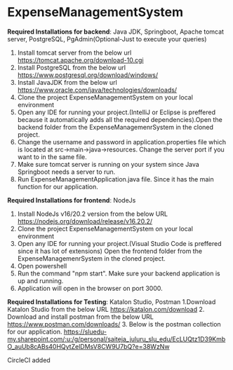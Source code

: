 # ExpenseManagementSystem

**Required Installations for backend**: Java JDK, Springboot, Apache tomcat server, PostgreSQL, PgAdmin(Optional-Just to execute your queries)
1. Install tomcat server from the below url
    https://tomcat.apache.org/download-10.cgi
2. Install PostgreSQL from the below url
    https://www.postgresql.org/download/windows/
3. Install JavaJDK from the below url
   https://www.oracle.com/java/technologies/downloads/
4. Clone the project ExpenseManagementSystem on your local environment
5. Open any IDE for running your project.(IntelliJ or Eclipse is preffered because it automatically adds all the required       dependencies).Open the backend folder from the ExpenseManagemenrSystem in the cloned project.
6. Change the username and password in application.properties file which is located at src->main->java->resources. Change       the server port if you want to in the same file.
7. Make sure tomcat server is running on your system since Java Springboot needs a server to run.
8. Run ExpenseManagementApplication.java file. Since it has the main function for our application. 

**Required Installations for frontend**: NodeJs
1. Install NodeJs v16/20.2 version from the below URL
   https://nodejs.org/download/release/v16.20.2/
2. Clone the project ExpenseManagementSystem on your local environment
3. Open any IDE for running your project.(Visual Studio Code is preffered since it has lot of extensions) Open the frontend       folder from the ExpenseManagemenrSystem in the cloned project.
4. Open powershell
5. Run the command "npm start". Make sure your backend application is up and running.
6. Application will open in the browser on port 3000.

**Required Installations for Testing**: Katalon Studio, Postman
1.Download Katalon Studio from the below URL
  https://katalon.com/download
2. Download and install postman from the below URL
  https://www.postman.com/downloads/
3. Below is the postman collection for our application. 
  https://sluedu-my.sharepoint.com/:u:/g/personal/saiteja_juluru_slu_edu/EcLUQtz1D39KmbO_auUb8cABs40HQytZelDMsV8CW9U7bQ?e=38WzNw

  CircleCI added



